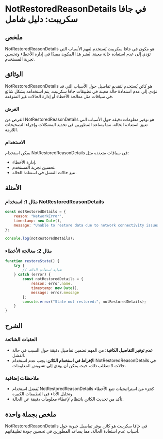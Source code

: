 <!--
Meta Description: # NotRestoredReasonDetails في جافا سكريبت: دليل شامل ## ملخص NotRestoredReasonDetails هو مكون في جافا سكريبت يُستخدم لفهم الأسباب التي تؤدي إلى عدم اس...
Meta Keywords: notrestoredreasondetails, استعادة, عدم, الأخطاء, الحالة
-->

# NotRestoredReasonDetails في جافا سكريبت: دليل شامل

## ملخص
NotRestoredReasonDetails هو مكون في جافا سكريبت يُستخدم لفهم الأسباب التي تؤدي إلى عدم استعادة حالة معينة. يُعتبر هذا المكون مفيدًا في إدارة الأخطاء وتحسين تجربة المستخدم.

## الوثائق
NotRestoredReasonDetails هو كائن يُستخدم لتقديم تفاصيل حول الأسباب التي قد تؤدي إلى عدم استعادة حالة معينة في تطبيقات جافا سكريبت. يتم استخدامه بشكل شائع في سياقات مثل معالجة الأخطاء أو إدارة الحالات غير المتوقعة. 

### الغرض
الغرض من NotRestoredReasonDetails هو توفير معلومات دقيقة حول الأسباب التي تعيق استعادة الحالة، مما يساعد المطورين في تحديد المشكلات وإجراء التصحيحات اللازمة.

### الاستخدام
يمكن استخدام NotRestoredReasonDetails في سياقات متعددة مثل:
- إدارة الأخطاء.
- تحسين تجربة المستخدم.
- تتبع حالات الفشل في استعادة الحالة.

## الأمثلة
### مثال 1: استخدام NotRestoredReasonDetails
```javascript
const notRestoredDetails = {
    reason: "NetworkError",
    timestamp: new Date(),
    message: "Unable to restore data due to network connectivity issues."
};

console.log(notRestoredDetails);
```

### مثال 2: معالجة الأخطاء
```javascript
function restoreState() {
    try {
        // عملية استعادة الحالة
    } catch (error) {
        const notRestoredDetails = {
            reason: error.name,
            timestamp: new Date(),
            message: error.message
        };
        console.error("State not restored:", notRestoredDetails);
    }
}
```

## الشرح
### العقبات الشائعة
- **عدم توفير التفاصيل الكافية**: من المهم تضمين تفاصيل دقيقة حول السبب في حالة الفشل.
- **الإفراط في استخدام الكائن**: يجب عدم استخدام NotRestoredReasonDetails في حالات لا تتطلب ذلك، حيث يمكن أن يؤدي إلى تشويش المعلومات.

### ملاحظات إضافية
- يُفضل استخدام NotRestoredReasonDetails كجزء من استراتيجيات تتبع الأخطاء وتحليل الأداء في التطبيقات الكبيرة.
- تأكد من تحديث الكائن بانتظام لإعطاء معلومات دقيقة عن الحالة.

## ملخص بجملة واحدة
NotRestoredReasonDetails في جافا سكريبت هو كائن يوفر تفاصيل حيوية حول أسباب عدم استعادة الحالة، مما يساعد المطورين في تحسين جودة تطبيقاتهم.
